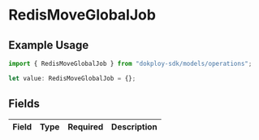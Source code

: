 # RedisMoveGlobalJob

## Example Usage

```typescript
import { RedisMoveGlobalJob } from "dokploy-sdk/models/operations";

let value: RedisMoveGlobalJob = {};
```

## Fields

| Field       | Type        | Required    | Description |
| ----------- | ----------- | ----------- | ----------- |